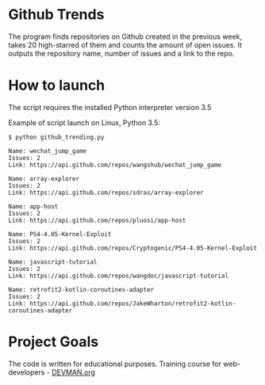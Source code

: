 # Github Trends

The program finds repositories on Github created in the previous week, takes 20 high-starred of them and counts the amount of open issues. 
It outputs the repository name, number of issues and a link to the repo.

# How to launch

The script requires the installed Python interpreter version 3.5

Example of script launch on Linux, Python 3.5:
```
$ python github_trending.py

Name: wechat_jump_game
Issues: 2
Link: https://api.github.com/repos/wangshub/wechat_jump_game

Name: array-explorer
Issues: 2
Link: https://api.github.com/repos/sdras/array-explorer

Name: app-host
Issues: 2
Link: https://api.github.com/repos/pluosi/app-host

Name: PS4-4.05-Kernel-Exploit
Issues: 2
Link: https://api.github.com/repos/Cryptogenic/PS4-4.05-Kernel-Exploit

Name: javascript-tutorial
Issues: 2
Link: https://api.github.com/repos/wangdoc/javascript-tutorial

Name: retrofit2-kotlin-coroutines-adapter
Issues: 2
Link: https://api.github.com/repos/JakeWharton/retrofit2-kotlin-coroutines-adapter
```


# Project Goals

The code is written for educational purposes. Training course for web-developers - [DEVMAN.org](https://devman.org)

